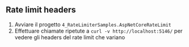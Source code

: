 ## Rate limit headers
1. Avviare il progetto `4_RateLimiterSamples.AspNetCoreRateLimit`
2. Effettuare chiamate ripetute a `curl -v http://localhost:5146/` per vedere gli headers del rate limit che variano